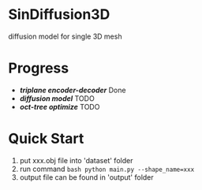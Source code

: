 # SinDiffusion3D
diffusion model for single 3D mesh

# Progress
- ***triplane encoder-decoder*** Done
- ***diffusion model*** TODO
- ***oct-tree optimize*** TODO

#  Quick Start
1. put xxx.obj file into 'dataset' folder
2. run command ```bash python main.py --shape_name=xxx```
3. output file can be found in 'output' folder
